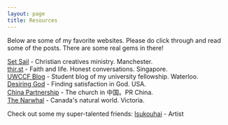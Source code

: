 ```yaml
---
layout: page
title: Resources
---
```


Below are some of my favorite websites. Please do click through and read some of the posts. There are some real gems in there! 

[Set Sail](https://www.timetosetsail.com/) - Christian creatives ministry. Manchester.\
[thir.st](https://thirst.sg/) - Faith and life. Honest conversations. Singapore.\
[UWCCF Blog](https://medium.com/uwccf) - Student blog of my university fellowship. Waterloo.\
[Desiring God](https://www.desiringgod.org/) - Finding satisfaction in God. USA.\
[China Partnership](https://www.chinapartnership.org/blog) - The church in 中国。PR China.\
[The Narwhal](https://thenarwhal.ca/) - Canada's natural world. Victoria.


Check out some my super-talented friends:
[Isukouhai](https://isukouhai.carrd.co/) - Artist